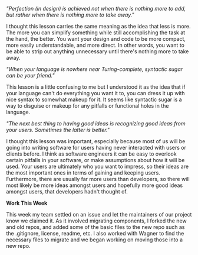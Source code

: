 *"Perfection (in design) is achieved not when there is nothing more to add, but rather when there is nothing more to take away."*

I thought this lesson carries the same meaning as the idea that less is more. The more you can simplify something while still accomplishing the task at the hand, the better. You want your design and code to be more compact, more easily understandable, and more direct. In other words, you want to be able to strip out anything unnecessary until there's nothing more to take away.

*"When your language is nowhere near Turing-complete, syntactic sugar can be your friend."*

This lesson is a little confusing to me but I understood it as the idea that if your language can't do everything you want it to, you can dress it up with nice syntax to somewhat makeup for it. It seems like syntactic sugar is a way to disguise or makeup for any pitfalls or functional holes in the language.

*"The next best thing to having good ideas is recognizing good ideas from your users. Sometimes the latter is better."*

I thought this lesson was important, especially because most of us will be going into writing software for users having never interacted with users or clients before. I think as software engineers it can be easy to overlook certain pitfalls in your software, or make assumptions about how it will be used. Your users are ultimately who you want to impress, so their ideas are the most important ones in terms of gaining and keeping users. Furthermore, there are usually far more users than developers, so there will most likely be more ideas amongst users and hopefully more good ideas amongst users, that developers hadn't thought of.

**Work This Week**

This week my team settled on an issue and let the maintainers of our project know we claimed it. As it involved migrating components, I forked the new and old repos, and added some of the basic files to the new repo such as the .gitignore, license, readme, etc. I also worked with Wagner to find the necessary files to migrate and we began working on moving those into a new repo.
